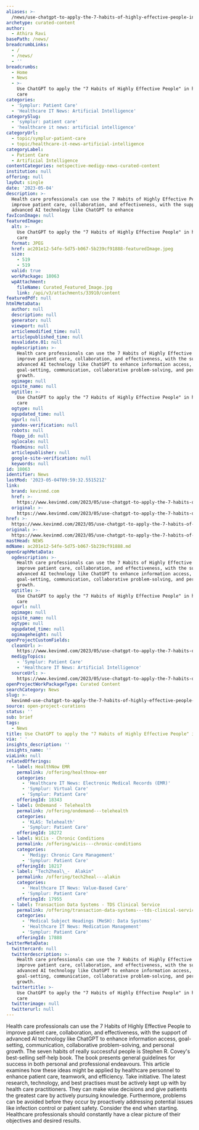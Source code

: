 ```yaml
---
aliases: >-
  /news/use-chatgpt-to-apply-the-7-habits-of-highly-effective-people-in-health-care
archetype: curated-content
author:
  - Athira Ravi
basePath: /news/
breadcrumbLinks:
  - /
  - /news/
  - ''
breadcrumbs:
  - Home
  - News
  - >-
    Use ChatGPT to apply the "7 Habits of Highly Effective People" in health
    care
categories:
  - 'Symplur: Patient Care'
  - 'Healthcare IT News: Artificial Intelligence'
categorySlug:
  - 'symplur: patient care'
  - 'healthcare it news: artificial intelligence'
categoryUrl:
  - topic/symplur-patient-care
  - topic/healthcare-it-news-artificial-intelligence
categoryLabel:
  - Patient Care
  - Artificial Intelligence
contentCategories: netspective-medigy-news-curated-content
institution: null
offering: null
layOut: single
date: '2023-05-04'
description: >-
  Health care professionals can use the 7 Habits of Highly Effective People to
  improve patient care, collaboration, and effectiveness, with the support of
  advanced AI technology like ChatGPT to enhance 
favIconImage: null
featuredImage:
  alt: >-
    Use ChatGPT to apply the "7 Habits of Highly Effective People" in health
    care
  format: JPEG
  href: ac201e12-54fe-5d75-b067-5b239cf91888-featuredImage.jpeg
  size:
    - 519
    - 519
  valid: true
  workPackage: 18063
  wpAttachment:
    fileName: Curated_Featured_Image.jpg
    link: /api/v3/attachments/33910/content
featuredPdf: null
htmlMetaData:
  author: null
  description: null
  generator: null
  viewport: null
  articlemodified_time: null
  articlepublished_time: null
  msvalidate.01: null
  ogdescription: >-
    Health care professionals can use the 7 Habits of Highly Effective People to
    improve patient care, collaboration, and effectiveness, with the support of
    advanced AI technology like ChatGPT to enhance information access,
    goal-setting, communication, collaborative problem-solving, and personal
    growth.
  ogimage: null
  ogsite_name: null
  ogtitle: >-
    Use ChatGPT to apply the "7 Habits of Highly Effective People" in health
    care
  ogtype: null
  ogupdated_time: null
  ogurl: null
  yandex-verification: null
  robots: null
  fbapp_id: null
  oglocale: null
  fbadmins: null
  articlepublisher: null
  google-site-verification: null
  keywords: null
id: 18063
identifier: News
lastMod: '2023-05-04T09:59:32.551521Z'
link:
  brand: kevinmd.com
  href: >-
    https://www.kevinmd.com/2023/05/use-chatgpt-to-apply-the-7-habits-of-highly-effective-people-in-health-care.html
  original: >-
    https://www.kevinmd.com/2023/05/use-chatgpt-to-apply-the-7-habits-of-highly-effective-people-in-health-care.html
href: >-
  https://www.kevinmd.com/2023/05/use-chatgpt-to-apply-the-7-habits-of-highly-effective-people-in-health-care.html
original: >-
  https://www.kevinmd.com/2023/05/use-chatgpt-to-apply-the-7-habits-of-highly-effective-people-in-health-care.html
mastHead: NEWS
mdName: ac201e12-54fe-5d75-b067-5b239cf91888.md
openGraphMetaData:
  ogdescription: >-
    Health care professionals can use the 7 Habits of Highly Effective People to
    improve patient care, collaboration, and effectiveness, with the support of
    advanced AI technology like ChatGPT to enhance information access,
    goal-setting, communication, collaborative problem-solving, and personal
    growth.
  ogtitle: >-
    Use ChatGPT to apply the "7 Habits of Highly Effective People" in health
    care
  ogurl: null
  ogimage: null
  ogsite_name: null
  ogtype: null
  ogupdated_time: null
  ogimageheight: null
openProjectCustomFields:
  cleanUrl: >-
    https://www.kevinmd.com/2023/05/use-chatgpt-to-apply-the-7-habits-of-highly-effective-people-in-health-care.html
  medigyTopics:
    - 'Symplur: Patient Care'
    - 'Healthcare IT News: Artificial Intelligence'
  sourceUrl: >-
    https://www.kevinmd.com/2023/05/use-chatgpt-to-apply-the-7-habits-of-highly-effective-people-in-health-care.html
openProjectWorkPackageType: Curated Content
searchCategory: News
slug: >-
  kevinmd-use-chatgpt-to-apply-the-7-habits-of-highly-effective-people-in-health-care
source: open-project-curations
status: ''
sub: brief
tags:
  - News
title: Use ChatGPT to apply the "7 Habits of Highly Effective People" in health care
via: ' '
insights_description: ''
insights_name: ''
viaLink: null
relatedOfferings:
  - label: HealthNow EMR
    permalink: /offering/healthnow-emr
    categories:
      - 'Healthcare IT News: Electronic Medical Records (EMR)'
      - 'Symplur: Virtual Care'
      - 'Symplur: Patient Care'
    offeringId: 18343
  - label: OnDemand - Telehealth
    permalink: /offering/ondemand---telehealth
    categories:
      - 'KLAS: Telehealth'
      - 'Symplur: Patient Care'
    offeringId: 18272
  - label: WiCis - Chronic Conditions
    permalink: /offering/wicis---chronic-conditions
    categories:
      - 'Medigy: Chronic Care Management'
      - 'Symplur: Patient Care'
    offeringId: 18217
  - label: "Tech2heal\_-  Alakin"
    permalink: /offering/tech2heal---alakin
    categories:
      - 'Healthcare IT News: Value-Based Care'
      - 'Symplur: Patient Care'
    offeringId: 17955
  - label: Transaction Data Systems - TDS Clinical Service
    permalink: /offering/transaction-data-systems---tds-clinical-service
    categories:
      - 'Medical Subject Headings (MeSH): Data Systems'
      - 'Healthcare IT News: Medication Management'
      - 'Symplur: Patient Care'
    offeringId: 17888
twitterMetaData:
  twittercard: null
  twitterdescription: >-
    Health care professionals can use the 7 Habits of Highly Effective People to
    improve patient care, collaboration, and effectiveness, with the support of
    advanced AI technology like ChatGPT to enhance information access,
    goal-setting, communication, collaborative problem-solving, and personal
    growth.
  twittertitle: >-
    Use ChatGPT to apply the "7 Habits of Highly Effective People" in health
    care
  twitterimage: null
  twitterurl: null
---
```

<p>Health care professionals can use the 7 Habits of Highly Effective People to improve patient care, collaboration, and effectiveness, with the support of advanced AI technology like ChatGPT to enhance information access, goal-setting, communication, collaborative problem-solving, and personal growth. The seven habits of really successful people is Stephen R. Covey's best-selling self-help book. The book presents general guidelines for success in both personal and professional endeavours. This article examines how these ideas might be applied by healthcare personnel to enhance patient care, teamwork, and efficiency. Take initiative. The latest research, technology, and best practises must be actively kept up with by health care practitioners. They can make wise decisions and give patients the greatest care by actively pursuing knowledge. Furthermore, problems can be avoided before they occur by proactively addressing potential issues like infection control or patient safety. Consider the end when starting. Healthcare professionals should constantly have a clear picture of their objectives and desired results.</p>